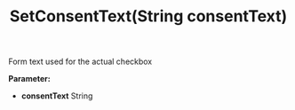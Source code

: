 ﻿---
uid: crmscript_ref_NSConsentPurpose_SetConsentText
title: SetConsentText(String consentText)
intellisense: NSConsentPurpose.SetConsentText
keywords: NSConsentPurpose, GetConsentText
so.topic: reference
---

Form text used for the actual checkbox

**Parameter:** 
 - **consentText** String

